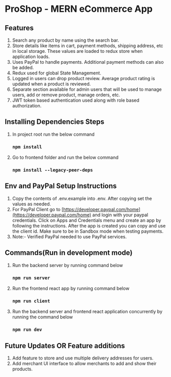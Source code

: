 # ProShop - MERN eCommerce App

## Features

1. Search any product by name using the search bar.
2. Store details like items in cart, payment methods, shipping address, etc in local storage. These values are loaded to redux store when application loads.
3. Uses PayPal to handle payments. Additional payment methods can also be added.
4. Redux used for global State Management.
5. Logged in users can drop product review. Average product rating is updated when a product is reviewed.
6. Separate section available for admin users that will be used to manage users, add or remove product, manage orders, etc.
7. JWT token based authentication used along with role based authorization.

## Installing Dependencies Steps

1. In project root run the below command

   ### `npm install`

2. Go to frontend folder and run the below command
   ### `npm install --legacy-peer-deps`

## Env and PayPal Setup Instructions

1. Copy the contents of .env.example into .env. After copying set the values as needed.
2. For PayPal Client go to [https://developer.paypal.com/home](https://developer.paypal.com/home) and login with your paypal credentials. Click on Apps and Credentials menu and create an app by following the instructions. After the app is created you can copy and use the client id. Make sure to be in Sandbox mode when testing payments.
3. Note:- Verified PayPal needed to use PayPal services.

## Commands(Run in development mode)

1. Run the backend server by running command below

   ### `npm run server`

2. Run the frontend react app by running command below

   ### `npm run client`

3. Run the backend server and frontend react application concurrently by running the command below
   ### `npm run dev`

## Future Updates OR Feature additions

1. Add feature to store and use multiple delivery addresses for users.
2. Add merchant UI interface to allow merchants to add and show their products.
